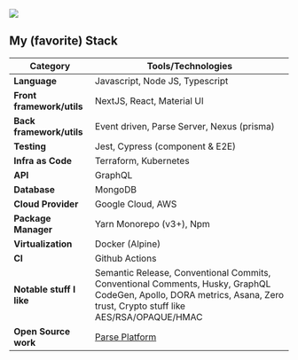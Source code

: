 ![](https://media.giphy.com/media/enqnZjh7ydrefjR1YO/giphy.gif)
## My (favorite) Stack

| **Category**               | **Tools/Technologies**                                           |
|----------------------------|-----------------------------------------------------------------|
| **Language**               | Javascript, Node JS, Typescript                                  |
| **Front framework/utils**  | NextJS, React, Material UI                                       |
| **Back framework/utils**   | Event driven, Parse Server, Nexus (prisma)                       |
| **Testing**                | Jest, Cypress (component & E2E)                                  |
| **Infra as Code**          | Terraform, Kubernetes                                           |
| **API**                    | GraphQL                                                        |
| **Database**               | MongoDB                                                        |
| **Cloud Provider**         | Google Cloud, AWS                                              |
| **Package Manager**        | Yarn Monorepo (v3+), Npm                                        |
| **Virtualization**         | Docker (Alpine)                                                 |
| **CI**                     | Github Actions                                                 |
| **Notable stuff I like**   | Semantic Release, Conventional Commits, Conventional Comments, Husky, GraphQL CodeGen, Apollo, DORA metrics, Asana, Zero trust, Crypto stuff like AES/RSA/OPAQUE/HMAC |
| **Open Source work**       | [Parse Platform](https://parseplatform.org/)                     |

